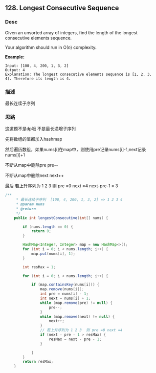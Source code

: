## 128. Longest Consecutive Sequence



### Desc

Given an unsorted array of integers, find the length of the longest consecutive elements sequence.

Your algorithm should run in O(*n*) complexity.

**Example:**

```
Input: [100, 4, 200, 1, 3, 2]
Output: 4
Explanation: The longest consecutive elements sequence is [1, 2, 3, 4]. Therefore its length is 4.
```



### 描述

最长连续子序列









### 思路

这道题不是dp哦 不是最长递增子序列

先将数组的值都加入hashmap

然后遍历数组，如果nums[i]在map中，则使用pre记录nums[i]-1,next记录nums[i]+1

不断从map中删除pre pre--

不断从map中删除next next++



最后 若上升序列为 1 2 3  则 pre =0 next =4  next-pre-1 = 3

```java
/**
     * 最长连续子序列  [100, 4, 200, 1, 3, 2] => 1 2 3 4
     * @param nums
     * @return
     */
    public int longestConsecutive(int[] nums) {

        if (nums.length == 0) {
            return 0;
        }

        HashMap<Integer, Integer> map = new HashMap<>();
        for (int i = 0; i < nums.length; i++) {
            map.put(nums[i], 1);
        }

        int resMax = 1;

        for (int i = 0; i < nums.length; i++) {

            if (map.containsKey(nums[i])) {
                map.remove(nums[i]);
                int pre = nums[i] - 1;
                int next = nums[i] + 1;
                while (map.remove(pre) != null) {
                    pre--;
                }
                while (map.remove(next) != null) {
                    next++;
                }
                // 若上升序列为 1 2 3  则 pre =0 next =4
                if (next - pre - 1 > resMax) {
                    resMax = next - pre - 1;
                }

            }
        }
        return resMax;
    }
```

